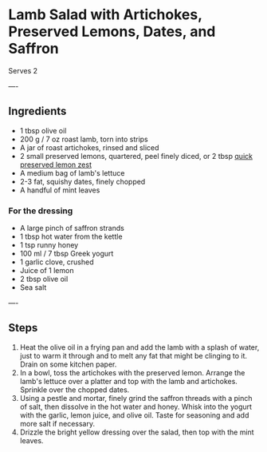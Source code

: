 # Lamb Salad with Artichokes, Preserved Lemons, Dates, and Saffron

Serves 2

—-

## Ingredients

* 1 tbsp olive oil
* 200 g / 7 oz roast lamb, torn into strips
* A jar of roast artichokes, rinsed and sliced
* 2 small preserved lemons, quartered, peel finely diced, or 2 tbsp [quick preserved lemon zest](https://github.com/EanNewton/Citrus/blob/master/Preserves/Cheats%20Preserved%20Citrus.md)
* A medium bag of lamb's lettuce
* 2-3 fat, squishy dates, finely chopped
* A handful of mint leaves

### For the dressing
* A large pinch of saffron strands
* 1 tbsp hot water from the kettle
* 1 tsp runny honey
* 100 ml / 7 tbsp Greek yogurt
* 1 garlic clove, crushed
* Juice of 1 lemon
* 2 tbsp olive oil
* Sea salt

—-

## Steps

1.  Heat the olive oil in a frying pan and add the lamb with a splash of water, just to warm it through and to melt any fat that might be clinging to it. Drain on some kitchen paper.
2.  In a bowl, toss the artichokes with the preserved lemon. Arrange the lamb's lettuce over a platter and top with the lamb and artichokes. Sprinkle over the chopped dates.
3.  Using a pestle and mortar, finely grind the saffron threads with a pinch of salt, then dissolve in the hot water and honey. Whisk into the yogurt with the garlic, lemon juice, and olive oil. Taste for seasoning and add more salt if necessary. 
4.  Drizzle the bright yellow dressing over the salad, then top with the mint leaves.
